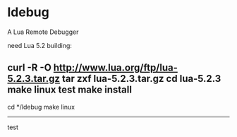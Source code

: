 ldebug
======

A Lua Remote Debugger

need Lua 5.2 
building:

curl -R -O http://www.lua.org/ftp/lua-5.2.3.tar.gz
tar zxf lua-5.2.3.tar.gz
cd lua-5.2.3
make linux test
make install 
--------------------------------
cd */ldebug
make linux

--------------------------------
test
